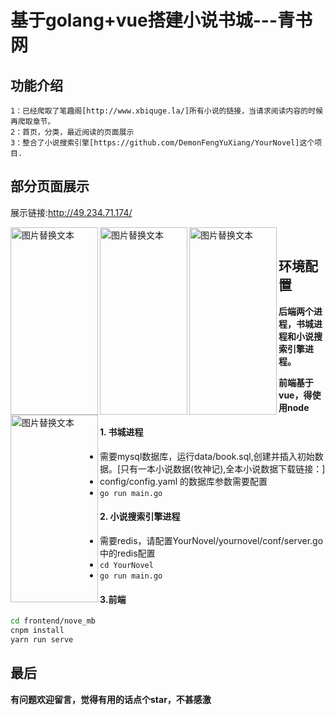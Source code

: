 # 基于golang+vue搭建小说书城---青书网

## 功能介绍

```
1：已经爬取了笔趣阁[http://www.xbiquge.la/]所有小说的链接，当请求阅读内容的时候再爬取章节。
2：首页，分类，最近阅读的页面展示
3：整合了小说搜索引擎[https://github.com/DemonFengYuXiang/YourNovel]这个项目.
```

## 部分页面展示

展示链接:http://49.234.71.174/

<img src="https://novel-zjl2.oss-cn-beijing.aliyuncs.com/images/QQ20210102-165059%402x.png?Expires=1609584086&OSSAccessKeyId=TMP.3Kj6BfLVMDFF6C7s3v3sppC8m6zyRcXzoU2CDYZXeRaNWCW3UqhWuXXT87Ymg925TnLr8VZwkShYsQESaBzLr4c6TRVza3&Signature=p2l8Vsp3fYgMd1f5zU8Pt8%2FVXIY%3D" alt="图片替换文本" width="140" height="300" align="left"  />

<img src="https://novel-zjl2.oss-cn-beijing.aliyuncs.com/images/QQ20210102-165153%402x.png?Expires=1609584403&OSSAccessKeyId=TMP.3Kj6BfLVMDFF6C7s3v3sppC8m6zyRcXzoU2CDYZXeRaNWCW3UqhWuXXT87Ymg925TnLr8VZwkShYsQESaBzLr4c6TRVza3&Signature=ExO0axmRN%2FNv6oLczXqzSNgnmxA%3D" alt="图片替换文本" width="140" height="300" align="left" />

<img src="https://novel-zjl2.oss-cn-beijing.aliyuncs.com/images/QQ20210102-165228%402x.png?Expires=1609584383&OSSAccessKeyId=TMP.3Kj6BfLVMDFF6C7s3v3sppC8m6zyRcXzoU2CDYZXeRaNWCW3UqhWuXXT87Ymg925TnLr8VZwkShYsQESaBzLr4c6TRVza3&Signature=kYJ6rl7QUcFn%2BD3e7aDi5X%2BWymE%3D" alt="图片替换文本" width="140" height="300" align="left" />

<img src="https://novel-zjl2.oss-cn-beijing.aliyuncs.com/images/QQ20210102-165309%402x.png?Expires=1609584116&OSSAccessKeyId=TMP.3KhaJ8vi5rY5SHPLkhbHGwT1x3o7u9EmJoYM5tTZei6Dd4D95Hw5FqNjCLJYUZENWz4Fwha8p4f8KkM7aTHZhXCJ9KKbvP&Signature=Q6wf%2FgcCreJsg01XLWVPJQs2HKE%3D" alt="图片替换文本" width="140" height="300" align="left" />


<br/>


## 环境配置

**后端两个进程，书城进程和小说搜索引擎进程。**

**前端基于vue，得使用node**

#### 1. 书城进程

* 需要mysql数据库，运行data/book.sql,创建并插入初始数据。[只有一本小说数据(牧神记),全本小说数据下载链接：]
* config/config.yaml 的数据库参数需要配置
* ```go run main.go```

#### 2. 小说搜索引擎进程

* 需要redis，请配置YourNovel/yournovel/conf/server.go 中的redis配置
* ```cd YourNovel```
* ```go run main.go```

#### 3.前端

```sh
cd frontend/nove_mb
cnpm install
yarn run serve

```



## 最后
**有问题欢迎留言，觉得有用的话点个star，不甚感激**